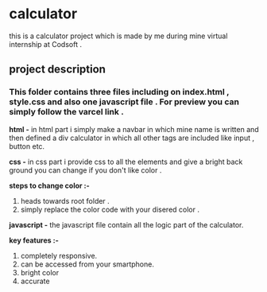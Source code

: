 # calculator

this is a calculator project which is made by me during mine virtual internship at Codsoft . 
## project description

### This folder contains three files including on index.html , style.css and also one javascript file . For preview you can simply follow the varcel link .

**html -** in html part i simply make a navbar in which mine name is written and then defined a div calculator in which all other tags are included like input , button etc.

**css -** in css part i provide css to all the elements and give a bright back ground you can change if you don't like color .

**steps to change color :-**

1) heads towards root folder .
2) simply replace the color code with your disered color .

**javascript -** the javascript file contain all the logic part of the calculator.

**key features :-**

1) completely responsive.
2) can be accessed from your smartphone.
3) bright color
4) accurate
